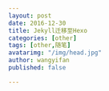 ```yaml
---
layout: post
date: 2016-12-30
title: Jekyll迁移至Hexo
categories: [other]
tags: [other,随笔]
avatarimg: "/img/head.jpg"
author: wangyifan
published: false

---
```

